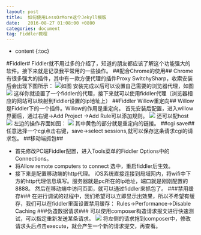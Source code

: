 ```yaml
---
layout: post
title:  如何使用LessOrMore这个Jekyll模版
date:   2016-08-27 01:08:00 +0800
categories: document
tag: Fiddler教程
---
```


* content
{:toc}



#Fiddler#
Fiddler就不用过多的介绍了，知道的朋友都应该了解这个功能强大的软件。接下来就是记录我平常用的一些操作。
##配合Chrome的使用##
Chrome有很多强大的插件，其中有一款方便代理的插件Proxy SwitchySharp，收索安装后会出现下图所示：
![如图](http://i.imgur.com/yuk4h9n.png)
安装完成以后可以设置自己需要的浏览器代理，如图
![](http://i.imgur.com/A8lowIw.png)
这样你就设置了一个fiddler的代理，接下来就可以使用fiddler代理（浏览器相应的网站可以映射到fiddler设置的ip地址上）
##Fiddler Willow重定向##
Willow是Fiddler下的一个插件。Willow的作用是重定向。
首先安装后配置，进入willow界面后，通过右键->Add Project ->Add Rule可以添加规则。
![](http://i.imgur.com/ylQCSkA.png)
还可以配host
![](http://i.imgur.com/F0LnOnC.png)
左边的操作界面如图：
![](http://i.imgur.com/jEmuDtW.png)
其中黄色的部分就是重定向的链接。
##cgi save##
任意选择一个cgi点击右键，save->select sessions,就可以保存这条请求cgi的请求包。
##移动端抓包##

- 首先修改PC端Fiddler配置，进入Tools菜单的Fiddler Options中的Connections。 
- 将Allow remote computers to connect 选中，重启fiddler后生效。
- 接下来是配置移动端的http代理。
iOS系统直接连接到局域网内，将wifi中下方的http代理信息填写。服务器就是pc所在的ip地址，端口就是刚刚配置的8888。
然后在移动端中访问页面，就可以通过fiddler来抓包了。
###禁用缓存###
在进行调试的过程中，我们希望可以立即显示出效果，所以不希望有缓存，我们可以在fiddler里面设置禁用缓存： 
Rules->Performance->Disable Caching
###伪造数据请求###
可以使用composer构造请求报文进行快速测试，可以指定重新发送某条请求。
![](http://img.blog.csdn.net/20151213191145736)
将左侧的请求拖到composer中，修改请求头后点击execute，就会产生一个新的请求提交，再查看。
